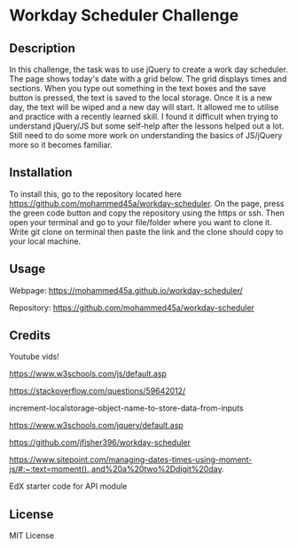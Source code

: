 # Workday Scheduler Challenge #

## Description
In this challenge, the task was to use jQuery to create a work day scheduler. The page shows today's date with a grid below. The grid displays times and sections. When you type out something in the text boxes and the save button is pressed, the text is saved to the local storage. Once it is a new day, the text will be wiped and a new day will start. It allowed me to utilise and practice with a recently learned skill. I found it difficult when trying to understand jQuery/JS but some self-help after the lessons helped out a lot. Still need to do some more work on understanding the basics of JS/jQuery more so it becomes familiar. 

## Installation
To install this, go to the repository located here https://github.com/mohammed45a/workday-scheduler. On the page, press the green code button and copy the repository using the https or ssh. Then open your terminal and go to your file/folder where you want to clone it. Write git clone on terminal then paste the link and the clone should copy to your local machine.

## Usage
Webpage: https://mohammed45a.github.io/workday-scheduler/

Repository: https://github.com/mohammed45a/workday-scheduler

## Credits

Youtube vids!

https://www.w3schools.com/js/default.asp

https://stackoverflow.com/questions/59642012/

increment-localstorage-object-name-to-store-data-from-inputs

https://www.w3schools.com/jquery/default.asp

https://github.com/jfisher396/workday-scheduler

https://www.sitepoint.com/managing-dates-times-using-moment-js/#:~:text=moment().,and%20a%20two%2Ddigit%20day.

EdX starter code for API module


## License
MIT License

